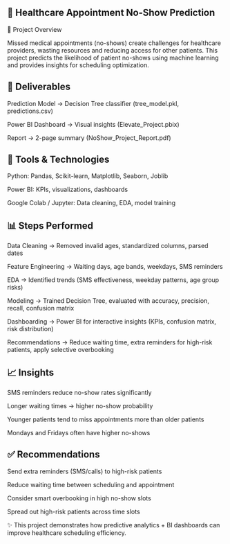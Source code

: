 🏥 Healthcare Appointment No-Show Prediction
--------------------------------------------
📌 Project Overview

Missed medical appointments (no-shows) create challenges for healthcare providers, wasting resources and reducing access for other patients.
This project predicts the likelihood of patient no-shows using machine learning and provides insights for scheduling optimization.

🚀 Deliverables
-----------------

Prediction Model → Decision Tree classifier (tree_model.pkl, predictions.csv)

Power BI Dashboard → Visual insights (Elevate_Project.pbix)

Report → 2-page summary (NoShow_Project_Report.pdf)

🔧 Tools & Technologies
-------------------------

Python: Pandas, Scikit-learn, Matplotlib, Seaborn, Joblib

Power BI: KPIs, visualizations, dashboards

Google Colab / Jupyter: Data cleaning, EDA, model training

📊 Steps Performed
-------------------

Data Cleaning → Removed invalid ages, standardized columns, parsed dates

Feature Engineering → Waiting days, age bands, weekdays, SMS reminders

EDA → Identified trends (SMS effectiveness, weekday patterns, age group risks)

Modeling → Trained Decision Tree, evaluated with accuracy, precision, recall, confusion matrix

Dashboarding → Power BI for interactive insights (KPIs, confusion matrix, risk distribution)

Recommendations → Reduce waiting time, extra reminders for high-risk patients, apply selective overbooking

📈 Insights
-----------------

SMS reminders reduce no-show rates significantly

Longer waiting times → higher no-show probability

Younger patients tend to miss appointments more than older patients

Mondays and Fridays often have higher no-shows

✅ Recommendations
-------------------

Send extra reminders (SMS/calls) to high-risk patients

Reduce waiting time between scheduling and appointment

Consider smart overbooking in high no-show slots

Spread out high-risk patients across time slots


✨ This project demonstrates how predictive analytics + BI dashboards can improve healthcare scheduling efficiency.
